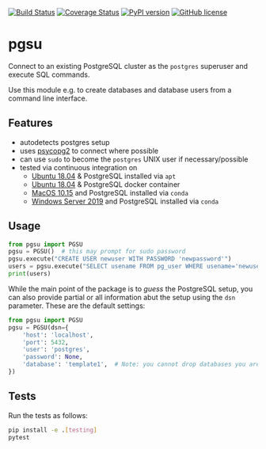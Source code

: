 [![Build Status](https://github.com/ltalirz/pgsu/workflows/ci/badge.svg)](https://github.com/ltalirz/pgsu/actions)
[![Coverage Status](https://codecov.io/gh/ltalirz/pgsu/branch/master/graph/badge.svg)](https://codecov.io/gh/ltalirz/pgsu)
[![PyPI version](https://badge.fury.io/py/pgsu.svg)](https://badge.fury.io/py/pgsu)
[![GitHub license](https://img.shields.io/badge/License-MIT-blue.svg)](https://github.com/ltalirz/pgsu/blob/master/LICENSE)
# pgsu

Connect to an existing PostgreSQL cluster as the `postgres` superuser and execute SQL commands.

Use this module e.g. to create databases and database users from a command line interface.

## Features

 * autodetects postgres setup
 * uses [psycopg2](http://initd.org/psycopg/docs/index.html) to connect where possible
 * can use `sudo` to become the `postgres` UNIX user if necessary/possible
 * tested via continuous integration on
   * [Ubuntu 18.04](https://github.com/actions/virtual-environments/blob/master/images/linux/Ubuntu1804-README.md) & PostgreSQL installed via `apt`
   * [Ubuntu 18.04](https://github.com/actions/virtual-environments/blob/master/images/linux/Ubuntu1804-README.md) & PostgreSQL docker container
   * [MacOS 10.15](https://github.com/actions/virtual-environments/blob/master/images/macos/macos-10.15-Readme.md) and PostgreSQL installed via `conda`
   * [Windows Server 2019](https://github.com/actions/virtual-environments/blob/master/images/win/Windows2019-Readme.md) and PostgreSQL installed via `conda`
   
## Usage

```python
from pgsu import PGSU
pgsu = PGSU()  # this may prompt for sudo password
pgsu.execute("CREATE USER newuser WITH PASSWORD 'newpassword'")
users = pgsu.execute("SELECT usename FROM pg_user WHERE usename='newuser'")
print(users)
```

While the main point of the package is to *guess* the PostgreSQL setup, you can also provide partial or all information abut the setup using the `dsn` parameter.
These are the default settings:
```python
from pgsu import PGSU
pgsu = PGSU(dsn={
    'host': 'localhost',
    'port': 5432,
    'user': 'postgres',
    'password': None,
    'database': 'template1',  # Note: you cannot drop databases you are connected to
})
```

## Tests

Run the tests as follows:
```bash
pip install -e .[testing]
pytest
```
